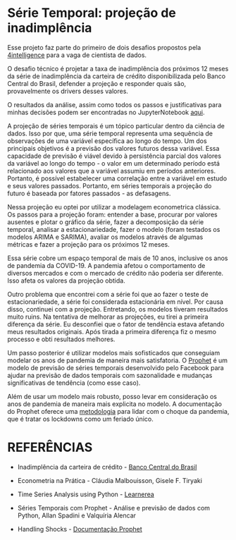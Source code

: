 # Série Temporal: projeção de inadimplência

Esse projeto faz parte do primeiro de dois desafios propostos pela  [4intelligence](https://www.4intelligence.ai/) para a vaga de cientista de dados.

O desafio técnico é projetar a taxa de inadimplência dos próximos 12 meses da série de inadimplência da carteira de crédito disponibilizada pelo Banco Central do Brasil, defender a projeção e responder quais são, provavelmente os drivers desses valores.

O resultados da análise, assim como todos os passos e justificativas para minhas decisões podem ser encontradas no JupyterNotebook [aqui](https://github.com/biancaportela/4intelligence/blob/main/case_1/analise_final.ipynb).

A projeção de séries temporais é um tópico particular dentro da ciência de dados. Isso por que, uma série temporal representa uma sequência de observações de uma variável específica ao longo do tempo. Um dos principais objetivos é a previsão dos valores futuros dessa variável. Essa capacidade de previsão é viável devido à persistência parcial dos valores da variável ao longo do tempo - o valor em um determinado período está relacionado aos valores que a variável assumiu em períodos anteriores. Portanto, é possível estabelecer uma correlação entre a variável em estudo e seus valores passados. Portanto, em séries temporais a projeção do futuro é baseada por fatores passados - as defasagens. 

Nessa projeção eu optei por utilizar a modelagem econometrica clássica. Os passos para a projeção foram: entender a base, procurar por valores ausentes e plotar o gráfico da série, fazer a decomposição da série temporal, analisar a estacionariedade, fazer o  modelo (foram testados os modelos ARIMA e SARIMA), avaliar os modelos através de algumas métricas e fazer a projeção para os próximos 12 meses.

Essa série cobre um espaço temporal de mais de 10 anos, inclusive os anos de pandemia da COVID-19. A pandemia afetou o comportamento de diversos mercados e com o mercado de crédito não poderia ser diferente. Isso afeta os valores da projeção obtida. 

Outro problema que encontrei com a série foi que ao fazer o teste de estacionariedade, a série foi considerada estacionária em nível. Por causa disso, continuei com a projeção. Entretando, os modelos tiveram resultados muito ruins. Na tentativa de melhorar as projeções, eu tirei a primeira diferença da série. Eu desconfiei que o fator de tendência estava afetando meus resultados originais. Após tirada a primeira diferença fiz o mesmo processo e obti resultados melhores. 

Um passo posterior é utilizar modelos mais sofisticados que conseguiam modelar os anos de pandemia de maneira mais satisfatoria. O [Prophet](https://facebook.github.io/prophet/) é um modelo de previsão de séries temporais desenvolvido pelo Facebook para ajudar na previsão de dados temporais com sazonalidade e mudanças significativas de tendência (como esse caso). 

Além de usar um modelo mais robusto, posso levar em consideração os anos de pandemia de maneira mais explicita no modelo. A documentação do Prophet oferece uma [metodologia](https://facebook.github.io/prophet/docs/handling_shocks.html) para lidar com o choque da pandemia, que é tratar os lockdowns como um feriado único. 

# REFERÊNCIAS

- Inadimplência da carteira de crédito - [Banco Central do Brasil](https://dadosabertos.bcb.gov.br/dataset/21082-inadimplencia-da-carteira-de-credito---total) 

- Econometria na Prática - Cláudia Malbouisson, Gisele F. Tiryaki

- Time Series Analysis using Python - [Learnerea](https://www.youtube.com/watch?v=O5pataOw33Y&list=PLnUZAWEqDL-lHkz1GmaTUL71RxZaA_sbq&index=54)

- Séries Temporais com Prophet - Análise e previsão de dados com Python, Allan Spadini e Valquíria Alencar

- Handling Shocks -  [Documentação Prophet](https://facebook.github.io/prophet/docs/handling_shocks.html)


